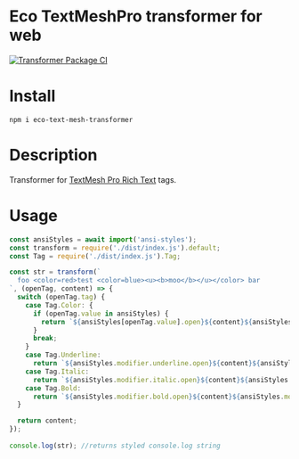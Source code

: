 # Eco TextMeshPro transformer for web

[![Transformer Package CI](https://github.com/StrangeLoopGames/eco-text-mesh-transformer/actions/workflows/ci.yml/badge.svg)](https://github.com/StrangeLoopGames/eco-text-mesh-transformer/actions/workflows/ci.yml)

# Install

```
npm i eco-text-mesh-transformer
```

# Description

Transformer for [TextMesh Pro Rich Text](http://digitalnativestudios.com/textmeshpro/docs/rich-text) tags.

# Usage

```js
const ansiStyles = await import('ansi-styles');
const transform = require('./dist/index.js').default;
const Tag = require('./dist/index.js').Tag;

const str = transform(`
  foo <color=red>test <color=blue><u><b>moo</b></u></color> bar
`, (openTag, content) => {
  switch (openTag.tag) {
    case Tag.Color: {
      if (openTag.value in ansiStyles) {
        return `${ansiStyles[openTag.value].open}${content}${ansiStyles[openTag.value].close}`;
      }
      break;
    }
    case Tag.Underline:
      return `${ansiStyles.modifier.underline.open}${content}${ansiStyles.modifier.underline.close}`;
    case Tag.Italic:
      return `${ansiStyles.modifier.italic.open}${content}${ansiStyles.modifier.italic.close}`;
    case Tag.Bold:
      return `${ansiStyles.modifier.bold.open}${content}${ansiStyles.modifier.bold.close}`;
  }

  return content;
});
  
console.log(str); //returns styled console.log string
```
